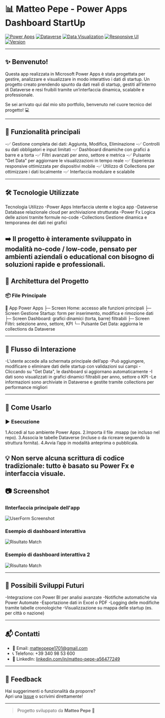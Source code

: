 # 📊 Matteo Pepe - Power Apps Dashboard StartUp

<p> <a href="https://powerapps.microsoft.com/"><img src="https://img.shields.io/badge/platform-Power_Apps-purple" alt="Power Apps"></a> <a href="https://learn.microsoft.com/en-us/power-apps/maker/data-platform/data-platform-intro"><img src="https://img.shields.io/badge/database-Dataverse-blue" alt="Dataverse"></a> <a href="#"><img src="https://img.shields.io/badge/function-Data%20Visualization-important" alt="Data Visualization"></a> <a href="#"><img src="https://img.shields.io/badge/UI-Responsive-lightgrey" alt="Responsive UI"></a> <a href="#"><img src="https://img.shields.io/badge/version-1.0-green" alt="Version"></a> </p>

---

## ✨ Benvenuto!

Questa app realizzata in Microsoft Power Apps è stata progettata per gestire, analizzare e visualizzare in modo interattivo i dati di startup.
Un progetto creato prendendo spunto da dati reali di startup, gestiti all’interno di Dataverse e resi fruibili tramite un’interfaccia dinamica, scalabile e professionale.

Se sei arrivato qui dal mio sito portfolio, benvenuto nel cuore tecnico del progetto! 💻

---

## 📌 Funzionalità principali

-✅ Gestione completa dei dati: Aggiunta, Modifica, Eliminazione
-✅ Controlli su dati obbligatori e input limitati
-✅ Dashboard dinamiche con grafici a barre e a torta
-✅ Filtri avanzati per anno, settore e metrica
-✅ Pulsante "Get Data" per aggiornare le visualizzazioni in tempo reale
-✅ Esperienza responsive ottimizzata per dispositivi mobile
-✅ Utilizzo di Collections per ottimizzare i dati localmente
-✅ Interfaccia modulare e scalabile

---

## 🛠️ Tecnologie Utilizzate
Tecnologia	Utilizzo
-Power Apps	Interfaccia utente e logica app
-Dataverse	Database relazionale cloud per archiviazione strutturata
-Power Fx	Logica delle azioni tramite formule no-code
-Collections	Gestione dinamica e temporanea dei dati nei grafici

➡️ Il progetto è interamente sviluppato in modalità no-code / low-code, pensato per ambienti aziendali o educational con bisogno di soluzioni rapide e professionali.
---

## 🧩 Architettura del Progetto

### 📦 File Principale
📁 App Power Apps
├─ Screen Home: accesso alle funzioni principali
├─ Screen Gestione Startup: form per inserimento, modifica e rimozione dati
├─ Screen Dashboard: grafici dinamici (torta, barre) filtrabili
├─ Screen Filtri: selezione anno, settore, KPI
└─ Pulsante Get Data: aggiorna le collections da Dataverse

---

## 🔄 Flusso di Interazione

-L’utente accede alla schermata principale dell’app
-Può aggiungere, modificare o eliminare dati delle startup con validazioni sui campi
-Cliccando su "Get Data", le dashboard si aggiornano automaticamente
-I dati sono visualizzati in grafici dinamici filtrabili per anno, settore o KPI
-Le informazioni sono archiviate in Dataverse e gestite tramite collections per performance migliori

---

## 🧪 Come Usarlo

### ▶️ Esecuzione
1.Accedi al tuo ambiente Power Apps.
2.Importa il file .msapp (se incluso nel repo).
3.Associa le tabelle Dataverse (incluse o da ricreare seguendo la struttura fornita).
4.Avvia l’app in modalità anteprima o pubblicala.

💡 Non serve alcuna scrittura di codice tradizionale: tutto è basato su Power Fx e interfaccia visuale.
---

## 📷 Screenshot

### IInterfaccia principale dell'app

![UserForm Screenshot](https://i.imgur.com/0r6cODd.png)

### Esempio di dashboard interattiva

![Risultato Match](https://i.imgur.com/SFIBxz3.png)

### Esempio di dashboard interattiva 2

![Risultato Match](https://i.imgur.com/KJxgMjM.png)

---

## 🚀 Possibili Sviluppi Futuri

-Integrazione con Power BI per analisi avanzate
-Notifiche automatiche via Power Automate
-Esportazione dati in Excel o PDF
-Logging delle modifiche tramite tabelle cronologiche
-Visualizzazione su mappa delle startup (es. per città o nazione)

---

## 📬 Contatti

- 📧 Email: [matteopepe1701@gmail.com](mailto:matteopepe1701@gmail.com)  
- 📞 Telefono: +39 340 98 53 600  
- 💼 LinkedIn: [linkedin.com/in/matteo-pepe-a56477249](https://www.linkedin.com/in/matteo-pepe-a56477249/)

---

## 💬 Feedback

Hai suggerimenti o funzionalità da proporre?  
Apri una [Issue](https://github.com/tuo-username/excel-vba-tools/issues) o scrivimi direttamente!

---

> Progetto sviluppato da **Matteo Pepe** 💙
